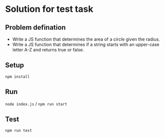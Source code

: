 # Solution for test task

## Problem defination

- Write a JS function that determines the area of a circle given the radius.
- Write a JS function that determines if a string starts with an upper-case letter A-Z and returns true or false.

## Setup

`npm install`

## Run

`node index.js` / `npm run start`

## Test

`npm run test`

